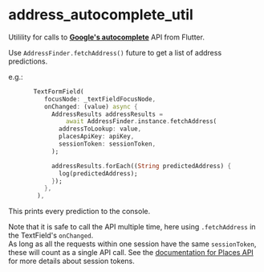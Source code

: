 # address_autocomplete_util

Utilility for calls to **[Google's autocomplete]((https://developers.google.com/maps/documentation/places/web-service/autocomplete?hl=en_US))** API from Flutter. 

Use `AddressFinder.fetchAddress()` future to get a list of address predictions. 

e.g.:
```dart
       TextFormField(
          focusNode: _textFieldFocusNode,
          onChanged: (value) async {
            AddressResults addressResults =
                await AddressFinder.instance.fetchAddress(
              addressToLookup: value,
              placesApiKey: apiKey,
              sessionToken: sessionToken,
            );

            addressResults.forEach((String predictedAddress) {
              log(predictedAddress);
            });
          },
        ),
```

This prints every prediction to the console. 

Note that it is safe to call the API multiple time, here using `.fetchAddress` in the TextField's `onChanged`.  
As long as all the requests within one session have the same `sessionToken`, these will count as a single API call. See the [documentation for Places API](https://developers.google.com/maps/documentation/places/web-service/autocomplete?hl=en_US#session_tokens) for more details about session tokens.